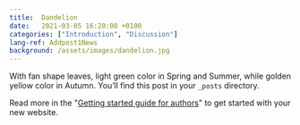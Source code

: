 ```yaml
---
title:  Dandelion
date:   2021-03-05 16:20:00 +0100
categories: ["Introduction", "Discussion"]
lang-ref: Addpost1News
background: /assets/images/dandelion.jpg
---
```

With fan shape leaves, light green color in Spring and Summer, while golden yellow color in Autumn. You’ll find this post in your `_posts` directory.

Read more in the "[Getting started guide for authors](https://github.com/gbif/hosted-portals/blob/main/getting-started/for-authors.md)" to get started with your new website.
